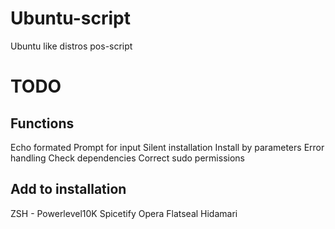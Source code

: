 # Ubuntu-script
Ubuntu like distros pos-script

#   TODO
## Functions

Echo formated
Prompt for input
Silent installation
Install by parameters
Error handling
Check dependencies
Correct sudo permissions

## Add to installation

ZSH - Powerlevel10K
Spicetify
Opera
Flatseal
Hidamari
